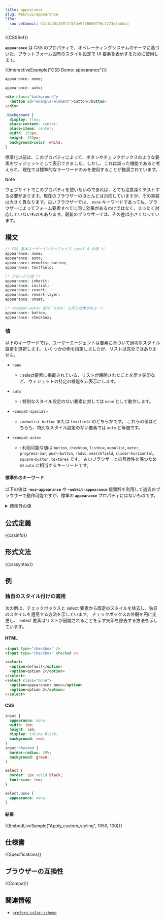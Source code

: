 ```yaml
---
title: appearance
slug: Web/CSS/appearance
l10n:
  sourceCommit: 42c1bb8c259f3f57de9f38600776cf273e3addda
---
```


{{CSSRef}}

**`appearance`** は CSS のプロパティで、オペレーティングシステムのテーマに基づいた、プラットフォーム固有のスタイル設定で UI 要素を表示するために使用します。

{{InteractiveExample("CSS Demo: appearance")}}

```css interactive-example-choice
appearance: none;
```

```css interactive-example-choice
appearance: auto;
```

```html interactive-example
<div class="background">
  <button id="example-element">button</button>
</div>
```

```css interactive-example
.background {
  display: flex;
  place-content: center;
  place-items: center;
  width: 150px;
  height: 150px;
  background-color: white;
}
```

標準化以前は、このプロパティによって、ボタンやチェックボックスのような要素をウィジェットとして表示できました。しかし、これは誤った機能であると考えられ、現在では標準的なキーワードのみを使用することが推奨されています。

> [!NOTE]
> ウェブサイトでこのプロパティを使いたいのであれば、とても注意深くテストする必要があります。現在のブラウザーのほとんどは対応していますが、その実装は大きく異なります。古いブラウザーでは、 `none` キーワードであっても、ブラウザーによってフォーム要素すべてに同じ効果があるわけではなく、まったく対応していないものもあります。最新のブラウザーでは、その差は小さくなっています。

## 構文

```css
/* CSS 基本ユーザーインターフェイス Level 4 の値 */
appearance: none;
appearance: auto;
appearance: menulist-button;
appearance: textfield;

/* グローバル値 */
appearance: inherit;
appearance: initial;
appearance: revert;
appearance: revert-layer;
appearance: unset;

/* <compat-auto> 値は 'auto' と同じ効果がある */
appearance: button;
appearance: checkbox;
```

### 値

以下のキーワードでは、ユーザーエージェントは要素に基づいて適切なスタイル設定を選択します。
いくつかの例を指定しましたが、リストは完全ではありません。

- `none`

  - : select要素に掲載されている、リストが展開されたことを示す矢印など、ウィジェットの特定の機能を非表示にします。

- `auto`

  - : 特別なスタイル設定のない要素に対しては `none` として動作します。

- `<compat-special>`

  - : `menulist-button` または `textfield` のどちらかです。
    これらの値はどちらも、特別なスタイル設定のない要素では `auto` と等価です。

- `<compat-auto>`

  - : 利用可能な値は `button`, `checkbox`, `listbox`, `menulist`, `meter`, `progress-bar`, `push-button`, `radio`, `searchfield`, `slider-horizontal`, `square-button`, `textarea` です。
    古いブラウザーとの互換性を保つための `auto` に相当するキーワードです。

#### 標準外のキーワード

以下の値は **`-moz-appearance`** や **`-webkit-appearance`** 接頭辞を利用して過去のブラウザーで動作可能ですが、標準の **`appearance`** プロパティにはないものです。

<details>
<summary>標準外の値</summary>

- Firefox の項目は `-moz-appearance` で対応していることを示します。
- 下記の Chrome、Edge、Safari の項目は、 `-webkit-appearance` ベンダー接頭辞プロパティで使用する値のリリースバージョン対応を示しています。
- アスタリスク (\*) が付いた値は、除去される意図が明確であることを示します。
- それぞれのセルにはブラウザーのバージョンと値があります。
  - `Y{version}`: `{version}` を含むそれ以降で対応していることを示します
  - `N{version}`: 対応は `{version}` より前のリリースで取り除かれました
  - 空のセルは、対応が追加されていないことを表します

| 値                                     | Safari  | Firefox | Chrome    | Edge   |
| -------------------------------------- | ------- | ------- | --------- | ------ |
| `attachment`                           | Y(13.1) |         |           |        |
| `borderless-attachment`                | Y(13.1) |         |           |        |
| `button-bevel`                         | Y(13.1) | N(75)   |           | N(80)  |
| `caps-lock-indicator`                  | Y(13.1) |         |           | N(80)  |
| `caret`                                | Y(13.1) | N(75)   | Y(73)     | N(80)  |
| `checkbox-container`                   |         | N(75)   |           |        |
| `checkbox-label`                       |         | N(75)   |           |        |
| `checkmenuitem`                        |         | N(75)   |           |        |
| `color-well`                           | Y(13.1) |         |           |        |
| `continuous-capacity-level-indicator`  | Y(13.1) |         |           |        |
| `default-button`                       | Y(13.1) |         |           | N(80)  |
| `discrete-capacity-level-indicator`    | Y(13.1) |         |           |        |
| `inner-spin-button`                    | Y(13.1) | N(75)   | Y(118) \* | Y(119) |
| `image-controls-button`                | Y(13.1) |         |           |        |
| `list-button`                          | Y(13.1) |         |           |        |
| `listitem`                             | Y(13.1) | N(75)   | Y(73)     | N(80)  |
| `media-enter-fullscreen-button`        | Y(13.1) |         | Y(73)     |        |
| `media-exit-fullscreen-button`         | Y(13.1) |         | Y(73)     |        |
| `media-fullscreen-volume-slider`       | Y(13.1) |         |           |        |
| `media-fullscreen-volume-slider-thumb` | Y(13.1) |         |           |        |
| `media-mute-button`                    | Y(13.1) |         |           | N(80)  |
| `media-play-button`                    | Y(13.1) |         |           | N(80)  |
| `media-overlay-play-button`            | Y(13.1) |         | Y(73)     |        |
| `media-return-to-realtime-button`      | Y(13.1) |         |           |        |
| `media-rewind-button`                  | Y(13.1) |         |           |        |
| `media-seek-back-button`               | Y(13.1) |         | N(73)     |        |
| `media-seek-forward-button`            | Y(13.1) |         | N(73)     |        |
| `media-toggle-closed-captions-button`  | Y(13.1) |         | Y(73)     |        |
| `media-slider`                         | Y(13.1) |         | Y(117)    | Y(80)  |
| `media-sliderthumb`                    | Y(13.1) |         | Y(117)    | Y(80)  |
| `media-volume-slider-container`        | Y(13.1) |         | Y(73)     |        |
| `media-volume-slider-mute-button`      | Y(13.1) |         |           |        |
| `media-volume-slider`                  | Y(13.1) |         | Y(117)    | Y(80)  |
| `media-volume-sliderthumb`             | Y(13.1) |         | Y(117)    | Y(80)  |
| `media-controls-background`            | Y(13.1) |         | Y(73)     |        |
| `media-controls-dark-bar-background`   | Y(13.1) |         |           |        |
| `media-controls-fullscreen-background` | Y(13.1) |         | Y(73)     |        |
| `media-controls-light-bar-background`  | Y(13.1) |         |           |        |
| `media-current-time-display`           |         |         | Y(73)     |        |
| `media-time-remaining-display`         | Y(13.1) |         | Y(73)     |        |
| `menulist-text`                        | Y(13.1) | N(75)   | Y(73)     | N(80)  |
| `menulist-textfield`                   | Y(13.1) | N(75)   | Y(73)     | N(80)  |
| `meterbar`                             |         | Y(100)  |           |        |
| `number-input`                         |         | Y(75)   |           |        |
| `progress-bar-value`                   | Y(13.1) |         | Y(73)     |        |
| `progressbar`                          |         | Y(100)  |           |        |
| `progressbar-vertical`                 |         | Y(75)   |           |        |
| `range`                                |         | Y(75)   |           |        |
| `range-thumb`                          |         | Y(75)   |           |        |
| `rating-level-indicator`               | Y(13.1) |         |           |        |
| `relevancy-level-indicator`            | Y(13.1) |         |           |        |
| `scale-horizontal`                     |         | Y(75)   |           |        |
| `scalethumbend`                        |         | Y(75)   |           |        |
| `scalethumb-horizontal`                |         | Y(75)   |           |        |
| `scalethumbstart`                      |         | Y(75)   |           |        |
| `scalethumbtick`                       |         | Y(75)   |           |        |
| `scalethumb-vertical`                  |         | Y(75)   |           |        |
| `scale-vertical`                       |         | Y(75)   |           |        |
| `scrollbarthumb-horizontal`            |         | Y(75)   |           |        |
| `scrollbarthumb-vertical`              |         | Y(75)   |           |        |
| `scrollbartrack-horizontal`            |         | Y(75)   |           |        |
| `scrollbartrack-vertical`              |         | Y(75)   |           |        |
| `searchfield-decoration`               | Y(13.1) |         |           | N(80)  |
| `searchfield-results-decoration`       | Y(13.1) | N(75)   | N(73)     | N(80)  |
| `searchfield-results-button`           | Y(13.1) |         |           | N(80)  |
| `searchfield-cancel-button`            | Y(13.1) | N(75)   | Y(118) \* | Y(119) |
| `snapshotted-plugin-overlay`           | Y(13.1) |         |           |        |
| `sheet`                                |         |         |           |        |
| `slider-vertical`                      |         |         | Y(118) \* | Y(119) |
| `sliderthumb-horizontal`               |         |         | Y(117)    | Y(80)  |
| `sliderthumb-vertical`                 |         |         | Y(117)    | Y(80)  |
| `textfield-multiline`                  |         | Y(100)  |           |        |
| `-apple-pay-button`                    | Y(13.1) |         |           |        |

</details>

## 公式定義

{{cssinfo}}

## 形式文法

{{csssyntax}}

## 例

### 独自のスタイル付けの適用

次の例は、チェックボックスと select 要素から既定のスタイルを除去し、独自のスタイルを適用する方法を示しています。
チェックボックスの外観を円に変更し、 select 要素はリストが展開されることを示す矢印を除去する方法を示しています。

#### HTML

```html
<input type="checkbox" />
<input type="checkbox" checked />

<select>
  <option>default</option>
  <option>option 2</option>
</select>
<select class="none">
  <option>appearance: none</option>
  <option>option 2</option>
</select>
```

#### CSS

```css
input {
  appearance: none;
  width: 1em;
  height: 1em;
  display: inline-block;
  background: red;
}
input:checked {
  border-radius: 50%;
  background: green;
}

select {
  border: 1px solid black;
  font-size: 1em;
}

select.none {
  appearance: none;
}
```

#### 結果

{{EmbedLiveSample("Apply_custom_styling", 1050, 100)}}

## 仕様書

{{Specifications}}

## ブラウザーの互換性

{{Compat}}

## 関連情報

- [`prefers-color-scheme`](/ja/docs/Web/CSS/@media/prefers-color-scheme)
